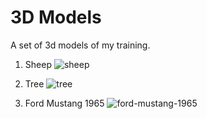 # 3D Models

A set of 3d models of my training.

1. Sheep
![sheep](https://user-images.githubusercontent.com/13240952/119527694-40302b80-bd89-11eb-9fb9-f2a220fbf58e.png)

2. Tree
![tree](https://user-images.githubusercontent.com/13240952/119555750-e0e11400-bda6-11eb-86eb-c8e986ebe310.png)

3. Ford Mustang 1965
![ford-mustang-1965](https://user-images.githubusercontent.com/13240952/193476552-90cf9947-f73d-4291-bf14-da8c853c8214.png)
